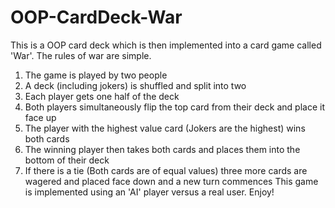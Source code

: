 # OOP-CardDeck-War
This is a OOP card deck which is then implemented into a card game called 'War'.
The rules of war are simple.
  1.  The game is played by two people
  2.  A deck (including jokers) is shuffled and split into two
  3.  Each player gets one half of the deck
  4.  Both players simultaneously flip the top card from their deck and place it face up
  5.  The player with the highest value card (Jokers are the highest) wins both cards
  6.  The winning player then takes both cards and places them into the bottom of their deck
  7.  If there is a tie (Both cards are of equal values) three more cards are wagered and placed face down and a new turn commences
This game is implemented using an 'AI' player versus a real user.
Enjoy!
